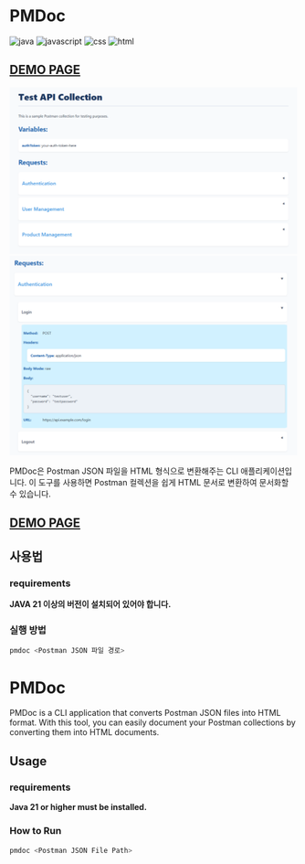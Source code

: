 # PMDoc
![java](https://img.shields.io/badge/java-21-red)
![javascript](https://img.shields.io/badge/javascript-ES6+-yellow)
![css](https://img.shields.io/badge/css-3-blue)
![html](https://img.shields.io/badge/html-5-orange)

## [DEMO PAGE](https://naddang.github.io/pmdoc/)

![main1](/images/main1.png)
![main2](/images/main2.png)

PMDoc은 Postman JSON 파일을 HTML 형식으로 변환해주는 CLI 애플리케이션입니다. 이 도구를 사용하면 Postman 컬렉션을 쉽게 HTML 문서로 변환하여 문서화할 수 있습니다.
## [DEMO PAGE](https://naddang.github.io/pmdoc/)

## 사용법

### requirements
**JAVA 21 이상의 버전이 설치되어 있어야 합니다.**

### 실행 방법

```bash
pmdoc <Postman JSON 파일 경로>
```
# PMDoc

PMDoc is a CLI application that converts Postman JSON files into HTML format. With this tool, you can easily document your Postman collections by converting them into HTML documents.

## Usage

### requirements
**Java 21 or higher must be installed.**

### How to Run

```bash
pmdoc <Postman JSON File Path>
```